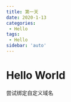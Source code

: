 ```yaml
---
title: 第一天
date: 2020-1-13
categories: 
 - Hello
tags:
 - Hello
sidebar: 'auto'
---
```


# Hello World

尝试绑定自定义域名
